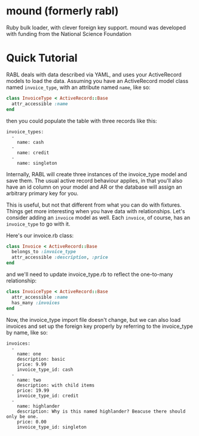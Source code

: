 mound (formerly rabl)
====

Ruby bulk loader, with clever foreign key support. mound was developed with funding from the National Science Foundation

Quick Tutorial
===
RABL deals with data described via YAML, and uses your ActiveRecord models to load the data. Assuming you have an ActiveRecord model class named `invoice_type`, with an attribute named `name`, like so:

```ruby
class InvoiceType < ActiveRecord::Base
  attr_accessible :name
end
```

then you could populate the table with three records like this:

    invoice_types:
      -
        name: cash
      -
        name: credit
      -
        name: singleton

Internally, RABL will create three instances of the invoice_type model and save them. The usual active record behaviour applies, in that you'll also have an id column on your model and AR or the database will assign an arbitrary primary key for you.

This is useful, but not that different from what you can do with fixtures. Things get more interesting when you have data with relationships. Let's consider adding an `invoice` model as well. Each `invoice`, of course, has an `invoice_type` to go with it.

Here's our invoice.rb class:
```ruby
class Invoice < ActiveRecord::Base
  belongs_to :invoice_type
  attr_accessible :description, :price
end
```

and we'll need to update invoice_type.rb to reflect the one-to-many relationship:
```ruby
class InvoiceType < ActiveRecord::Base
  attr_accessible :name
  has_many :invoices
end
```

Now, the invoice_type import file doesn't change, but we can also load invoices and set up the foreign key properly by referring to the invoice_type by name, like so:

    invoices:
      - 
        name: one
        description: basic
        price: 9.99
        invoice_type_id: cash
      - 
        name: two
        description: with child items
        price: 19.99
        invoice_type_id: credit
      -
        name: highlander
        description: Why is this named highlander? Beacuse there should only be one.
        price: 0.00
        invoice_type_id: singleton



